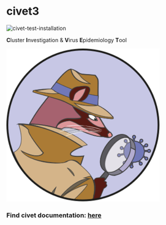 # civet3

![civet-test-installation](https://github.com/COG-UK/civet/workflows/civet-test-installation/badge.svg)

**C**luster **I**nvestigation & **V**irus **E**pidemiology **T**ool

<img src="./docs/civet_logo.svg" width="400">

### Find civet documentation: [here](https://cov-lineages.org/resources/civet.html)

